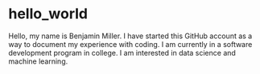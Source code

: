 # hello_world

Hello, my name is Benjamin Miller.
I have started this GitHub account as a way to document my experience with coding.
I am currently in a software development program in college. I am interested in data science and machine learning.
